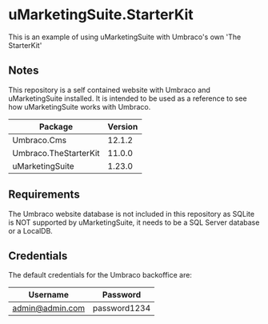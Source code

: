 # uMarketingSuite.StarterKit
This is an example of using uMarketingSuite with Umbraco's own 'The StarterKit'

## Notes
This repository is a self contained website with Umbraco and uMarketingSuite installed. 
It is intended to be used as a reference to see how uMarketingSuite works with Umbraco.


| Package               | Version |
|-----------------------|---------|
| Umbraco.Cms           | 12.1.2  |
| Umbraco.TheStarterKit | 11.0.0  |
| uMarketingSuite       | 1.23.0  |

## Requirements
The Umbraco website database is not included in this repository as SQLite is 
NOT supported by uMarketingSuite, it needs to be a SQL Server database or a LocalDB.


## Credentials
The default credentials for the Umbraco backoffice are:

| Username        | Password     |
|-----------------|--------------|
| admin@admin.com | password1234 |






